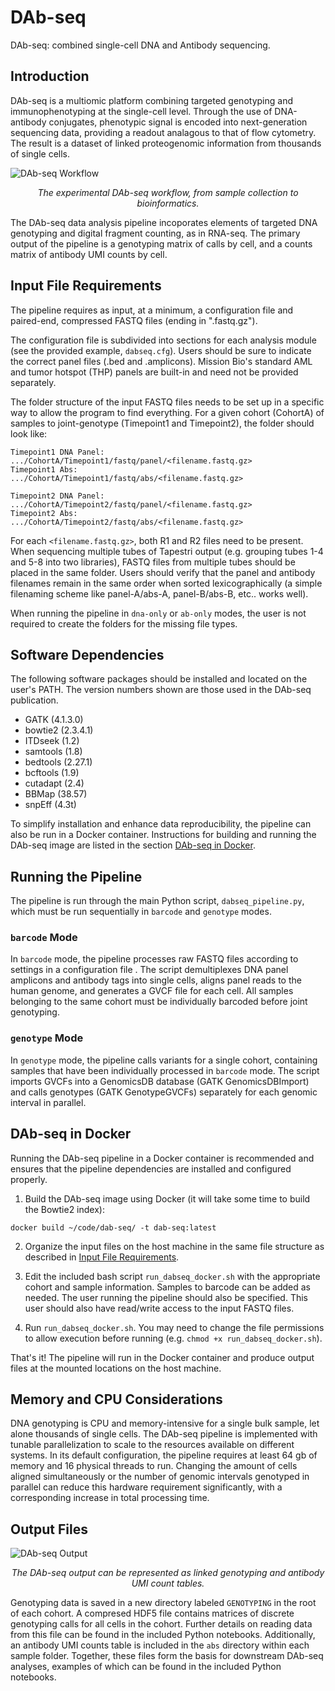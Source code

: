 # DAb-seq
DAb-seq: combined single-cell DNA and Antibody sequencing.

## Introduction

DAb-seq is a multiomic platform combining targeted genotyping and immunophenotyping at the single-cell level. Through the use of DNA-antibody conjugates, phenotypic signal is encoded into next-generation sequencing data, providing a readout analagous to that of flow cytometry. The result is a dataset of linked proteogenomic information from thousands of single cells.

![DAb-seq Workflow](https://i.imgur.com/2Z2GTey.png)
<p align="center"><i>The experimental DAb-seq workflow, from sample collection to bioinformatics.</i><br></p>

The DAb-seq data analysis pipeline incoporates elements of targeted DNA genotyping and digital fragment counting, as in RNA-seq. The primary output of the pipeline is a genotyping matrix of calls by cell, and a counts matrix of antibody UMI counts by cell.

## Input File Requirements

The pipeline requires as input, at a minimum, a configuration file and paired-end, compressed FASTQ files (ending in ".fastq.gz").

The configuration file is subdivided into sections for each analysis module (see the provided example, `dabseq.cfg`). Users should be sure to indicate the correct panel files (.bed and .amplicons). Mission Bio's standard AML and tumor hotspot (THP) panels are built-in and need not be provided separately.

The folder structure of the input FASTQ files needs to be set up in a specific way to allow the program to find everything. For a given cohort (CohortA) of samples to joint-genotype (Timepoint1 and Timepoint2), the folder should look like:
```
Timepoint1 DNA Panel:   .../CohortA/Timepoint1/fastq/panel/<filename.fastq.gz>
Timepoint1 Abs:         .../CohortA/Timepoint1/fastq/abs/<filename.fastq.gz>

Timepoint2 DNA Panel:   .../CohortA/Timepoint2/fastq/panel/<filename.fastq.gz>
Timepoint2 Abs:         .../CohortA/Timepoint2/fastq/abs/<filename.fastq.gz>
```
For each `<filename.fastq.gz>`, both R1 and R2 files need to be present. When sequencing multiple tubes of Tapestri output (e.g. grouping tubes 1-4 and 5-8 into two libraries), FASTQ files from multiple tubes should be placed in the same folder. Users should verify that the panel and antibody filenames remain in the same order when sorted lexicographically (a simple filenaming scheme like panel-A/abs-A, panel-B/abs-B, etc.. works well).

When running the pipeline in `dna-only` or `ab-only` modes, the user is not required to create the folders for the missing file types.

## Software Dependencies

The following software packages should be installed and located on the user's PATH. The version numbers shown are those used in the DAb-seq publication.

* GATK (4.1.3.0)
* bowtie2 (2.3.4.1)
* ITDseek (1.2)
* samtools (1.8)
* bedtools (2.27.1)
* bcftools (1.9)
* cutadapt (2.4)
* BBMap (38.57)
* snpEff (4.3t)

To simplify installation and enhance data reproducibility, the pipeline can also be run in a Docker container. Instructions for building and running the DAb-seq image are listed in the section [DAb-seq in Docker](##dab-seq-in-docker).

## Running the Pipeline

The pipeline is run through the main Python script, `dabseq_pipeline.py`, which must be run sequentially in `barcode` and `genotype` modes.

### `barcode` Mode

In `barcode` mode, the pipeline processes raw FASTQ files according to settings in a configuration file . The script demultiplexes DNA panel amplicons and antibody tags into single cells, aligns panel reads to the human genome, and generates a GVCF file for each cell. All samples belonging to the same cohort must be individually barcoded before joint genotyping.

### `genotype` Mode

In `genotype` mode, the pipeline calls variants for a single cohort, containing samples that have been individually processed in `barcode` mode. The script imports GVCFs into a GenomicsDB database (GATK GenomicsDBImport) and calls genotypes (GATK GenotypeGVCFs) separately for each genomic interval in parallel.

## DAb-seq in Docker

Running the DAb-seq pipeline in a Docker container is recommended and ensures that the pipeline dependencies are installed and configured properly.

1. Build the DAb-seq image using Docker (it will take some time to build the Bowtie2 index):
```
docker build ~/code/dab-seq/ -t dab-seq:latest
```

2. Organize the input files on the host machine in the same file structure as described in [Input File Requirements](##input-file-requirements).

3. Edit the included bash script `run_dabseq_docker.sh` with the appropriate cohort and sample information. Samples to barcode can be added as needed. The user running the pipeline should also be specified. This user should also have read/write access to the input FASTQ files.

4. Run `run_dabseq_docker.sh`. You may need to change the file permissions to allow execution before running (e.g. `chmod +x run_dabseq_docker.sh`).

That's it! The pipeline will run in the Docker container and produce output files at the mounted locations on the host machine.

## Memory and CPU Considerations

DNA genotyping is CPU and memory-intensive for a single bulk sample, let alone thousands of single cells. The DAb-seq pipeline is implemented with tunable parallelization to scale to the resources available on different systems. In its default configuration, the pipeline requires at least 64 gb of memory and 16 physical threads to run. Changing the amount of cells aligned simultaneously or the number of genomic intervals genotyped in parallel can reduce this hardware requirement significantly, with a corresponding increase in total processing time.

## Output Files


![DAb-seq Output](https://i.imgur.com/YYzjG3H.png)
<p align="center"><i>The DAb-seq output can be represented as linked genotyping and antibody UMI count tables.</i><br></p>

Genotyping data is saved in a new directory labeled `GENOTYPING` in the root of each cohort. A compresed HDF5 file contains matrices of discrete genotyping calls for all cells in the cohort. Further details on reading data from this file can be found in the included Python notebooks. Additionally, an antibody UMI counts table is included in the `abs` directory within each sample folder. Together, these files form the basis for downstream DAb-seq analyses, examples of which can be found in the included Python notebooks.
